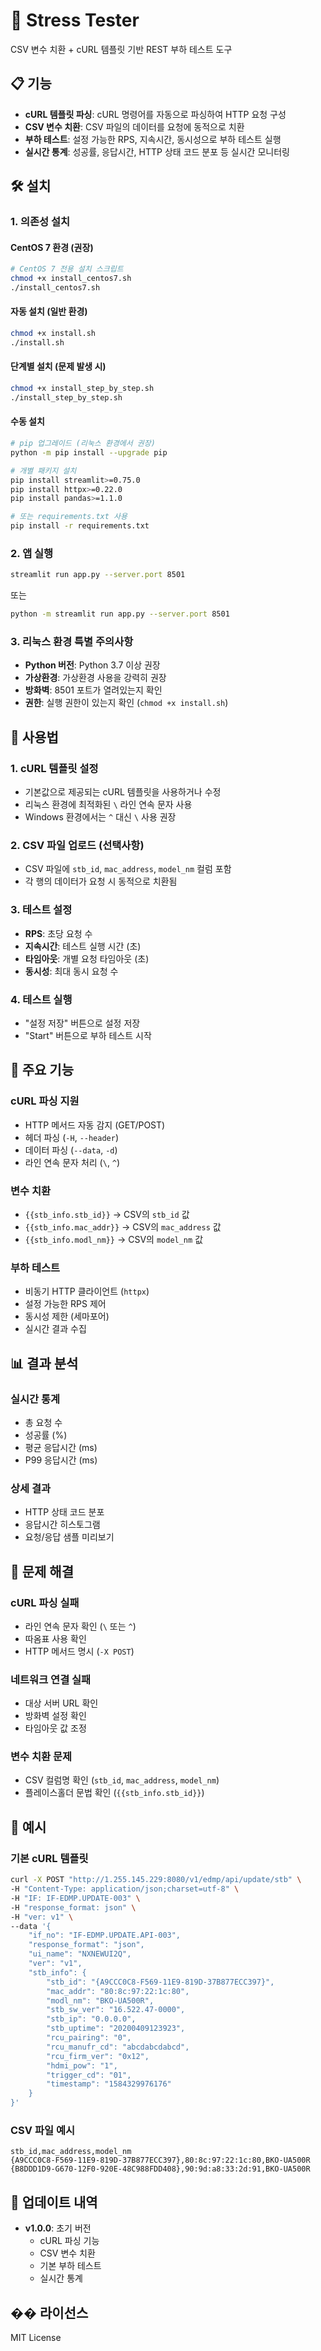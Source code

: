 # 🚀 Stress Tester

CSV 변수 치환 + cURL 템플릿 기반 REST 부하 테스트 도구

## 📋 기능

- **cURL 템플릿 파싱**: cURL 명령어를 자동으로 파싱하여 HTTP 요청 구성
- **CSV 변수 치환**: CSV 파일의 데이터를 요청에 동적으로 치환
- **부하 테스트**: 설정 가능한 RPS, 지속시간, 동시성으로 부하 테스트 실행
- **실시간 통계**: 성공률, 응답시간, HTTP 상태 코드 분포 등 실시간 모니터링

## 🛠️ 설치

### 1. 의존성 설치

#### CentOS 7 환경 (권장)
```bash
# CentOS 7 전용 설치 스크립트
chmod +x install_centos7.sh
./install_centos7.sh
```

#### 자동 설치 (일반 환경)
```bash
chmod +x install.sh
./install.sh
```

#### 단계별 설치 (문제 발생 시)
```bash
chmod +x install_step_by_step.sh
./install_step_by_step.sh
```

#### 수동 설치
```bash
# pip 업그레이드 (리눅스 환경에서 권장)
python -m pip install --upgrade pip

# 개별 패키지 설치
pip install streamlit>=0.75.0
pip install httpx>=0.22.0
pip install pandas>=1.1.0

# 또는 requirements.txt 사용
pip install -r requirements.txt
```

### 2. 앱 실행

```bash
streamlit run app.py --server.port 8501
```

또는

```bash
python -m streamlit run app.py --server.port 8501
```

### 3. 리눅스 환경 특별 주의사항

- **Python 버전**: Python 3.7 이상 권장
- **가상환경**: 가상환경 사용을 강력히 권장
- **방화벽**: 8501 포트가 열려있는지 확인
- **권한**: 실행 권한이 있는지 확인 (`chmod +x install.sh`)

## 📖 사용법

### 1. cURL 템플릿 설정
- 기본값으로 제공되는 cURL 템플릿을 사용하거나 수정
- 리눅스 환경에 최적화된 `\` 라인 연속 문자 사용
- Windows 환경에서는 `^` 대신 `\` 사용 권장

### 2. CSV 파일 업로드 (선택사항)
- CSV 파일에 `stb_id`, `mac_address`, `model_nm` 컬럼 포함
- 각 행의 데이터가 요청 시 동적으로 치환됨

### 3. 테스트 설정
- **RPS**: 초당 요청 수
- **지속시간**: 테스트 실행 시간 (초)
- **타임아웃**: 개별 요청 타임아웃 (초)
- **동시성**: 최대 동시 요청 수

### 4. 테스트 실행
- "설정 저장" 버튼으로 설정 저장
- "Start" 버튼으로 부하 테스트 시작

## 🔧 주요 기능

### cURL 파싱 지원
- HTTP 메서드 자동 감지 (GET/POST)
- 헤더 파싱 (`-H`, `--header`)
- 데이터 파싱 (`--data`, `-d`)
- 라인 연속 문자 처리 (`\`, `^`)

### 변수 치환
- `{{stb_info.stb_id}}` → CSV의 `stb_id` 값
- `{{stb_info.mac_addr}}` → CSV의 `mac_address` 값  
- `{{stb_info.modl_nm}}` → CSV의 `model_nm` 값

### 부하 테스트
- 비동기 HTTP 클라이언트 (`httpx`)
- 설정 가능한 RPS 제어
- 동시성 제한 (세마포어)
- 실시간 결과 수집

## 📊 결과 분석

### 실시간 통계
- 총 요청 수
- 성공률 (%)
- 평균 응답시간 (ms)
- P99 응답시간 (ms)

### 상세 결과
- HTTP 상태 코드 분포
- 응답시간 히스토그램
- 요청/응답 샘플 미리보기

## 🐛 문제 해결

### cURL 파싱 실패
- 라인 연속 문자 확인 (`\` 또는 `^`)
- 따옴표 사용 확인
- HTTP 메서드 명시 (`-X POST`)

### 네트워크 연결 실패
- 대상 서버 URL 확인
- 방화벽 설정 확인
- 타임아웃 값 조정

### 변수 치환 문제
- CSV 컬럼명 확인 (`stb_id`, `mac_address`, `model_nm`)
- 플레이스홀더 문법 확인 (`{{stb_info.stb_id}}`)

## 📝 예시

### 기본 cURL 템플릿
```bash
curl -X POST "http://1.255.145.229:8080/v1/edmp/api/update/stb" \
-H "Content-Type: application/json;charset=utf-8" \
-H "IF: IF-EDMP.UPDATE-003" \
-H "response_format: json" \
-H "ver: v1" \
--data '{
    "if_no": "IF-EDMP.UPDATE.API-003",
    "response_format": "json",
    "ui_name": "NXNEWUI2Q",
    "ver": "v1",
    "stb_info": {
        "stb_id": "{A9CCC0C8-F569-11E9-819D-37B877ECC397}",
        "mac_addr": "80:8c:97:22:1c:80",
        "modl_nm": "BKO-UA500R",
        "stb_sw_ver": "16.522.47-0000",
        "stb_ip": "0.0.0.0",
        "stb_uptime": "20200409123923",
        "rcu_pairing": "0",
        "rcu_manufr_cd": "abcdabcdabcd",
        "rcu_firm_ver": "0x12",
        "hdmi_pow": "1",
        "trigger_cd": "01",
        "timestamp": "1584329976176"
    }
}'
```

### CSV 파일 예시
```csv
stb_id,mac_address,model_nm
{A9CCC0C8-F569-11E9-819D-37B877ECC397},80:8c:97:22:1c:80,BKO-UA500R
{B8DDD1D9-G670-12F0-920E-48C988FDD408},90:9d:a8:33:2d:91,BKO-UA500R
```

## 🔄 업데이트 내역

- **v1.0.0**: 초기 버전
  - cURL 파싱 기능
  - CSV 변수 치환
  - 기본 부하 테스트
  - 실시간 통계

## �� 라이선스

MIT License

